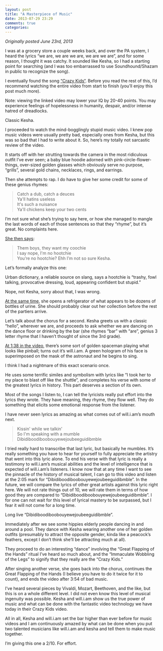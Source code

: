 ```yaml
---
layout: post
title: "A Masterpiece of Music"
date: 2013-07-29 23:29
comments: true
categories: 
---
```


*Originally posted June 23rd, 2013*

I was at a grocery store a couple weeks back, and over the PA system, I heard the lyrics “we are, we are we are, we are we are”, and for some reason, I thought it was catchy. It sounded like Kesha, so I had a starting point for searching (and I was too embarrassed to use Soundhound/Shazam in public to recognize the song).

I eventually found the song [“Crazy Kids“](http://www.youtube.com/watch?v=xdeFB7I0YH4). Before you read the rest of this, I’d recommend watching the entire video from start to finish (you’ll enjoy this post much more).

Note: viewing the linked video may lower your IQ by 20-40 points. You may experience feelings of hopelessness in humanity, despair, and/or intense hatred of dreadlocks.

Classic Kesha.

I proceeded to watch the mind-bogglingly stupid music video. I knew pop music videos were usually pretty bad, especially ones from Kesha, but this was so bad that I had to write about it. So, here’s my totally not sarcastic review of the video.

It starts off with her strutting towards the camera in the most ridiculous outfit I’ve ever seen; a baby blue hoodie adorned with pink-circle-flower-things, over-sized golden glasses which obviously serve no purpose, “grills”, several gold chains, necklaces, rings, and earrings.

Then she attempts to rap. I do have to give her some credit for some of these genius rhymes:

> Catch a dub, catch a deuces  
> Ya'll hatins useless  
> It's such a nuisance  
> Ya'll chickens keep your two cents  

I’m not sure what she’s trying to say here, or how she managed to mangle the last words of each of those sentences so that they “rhyme”, but it’s great. No complaints here.

[She then says](http://youtu.be/xdeFB7I0YH4?t=54s):

> Them boys, they want my coochie  
> I say nope, I'm no hootchie  
> You’re no hootchie? Ehh I’m not so sure Kesha.

Let’s formally analyze this one:

Urban dictionary, a reliable source on slang, says a hootchie is “trashy, fowl talking, provocative dressing, loud, appearing confident but stupid.”

Nope, not Kesha, sorry about that, I was wrong.

[At the same time](http://youtu.be/xdeFB7I0YH4?t=56s), she opens a refrigerator of what appears to be dozens of bottles of urine. She should probably clear out her collection before the rest of the partiers arrive.

Let’s talk about the chorus for a second. Kesha greets us with a classic “hello”, wherever we are, and proceeds to ask whether we are dancing on the dance floor or drinking by the bar (she rhymes “bar” with “are”, genius 3 letter rhyme that I haven’t thought of since the 3rd grade).

[At 1:38 in the video](http://youtu.be/xdeFB7I0YH4?t=1m36s), there’s some sort of golden spaceman playing what looks like pinball; turns out it’s will.i.am. A green hologram of his face is superimposed on the mask of the astronaut and he begins to sing.


I think I had a nightmare of this exact scenario once.

He uses some terrific similes and symbolism with lyrics like “I took her to my place to blast off like the shuttle”, and completes his verse with some of the greatest lyrics in history. This part deserves a section of its own.

Most of the songs I listen to, I can tell the lyricists really put effort into the lyrics they wrote. They have meaning, they rhyme, they flow well. They do something that elicits some emotional response from the listener.

I have never seen lyrics as amazing as what comes out of will.i.am’s mouth next.

> Kissin' while we talkin'  
> So I'm speaking with a mumble  
> Dibidiboodiboobouyewejoubeeguidibmble

I tried really hard to transcribe that last lyric, but basically he mumbles. It’s really something you have to hear for yourself to fully appreciate the artistry that went into this lyric alone. To end his verse with that lyric is really a testimony to will.i.am’s musical abilities and the level of intelligence that is expected of will.i.am’s listeners. I know now that at any time I want to see the pinnacle of the history of musical talent, I can go to this video and listen at the 2:05 mark for “Dibidiboodiboobouyewejoubeeguidibmble”. In the future, we will compare the lyrics of other great artists against this lyric right here. We will not rate things out of 10, we will rate them in terms of how good they are compared to “Dibidiboodiboobouyewejoubeeguidibmble”. I for one can not wait for this level of lyrical mastery to be surpassed, but I fear it will not come for a long time.

Long live “Dibidiboodiboobouyewejoubeeguidibmble”.

Immediately after we see some hippies elderly people dancing in and around a pool. They dance with Kesha wearing another one of her golden outfits (presumably to attract the opposite gender, kinda like a peacock’s feathers, except I don’t think she’ll be attracting much at all).

They proceed to do an interesting “dance” involving the “Great Flapping of the Hands” ritual I’ve heard so much about, and the “Immaculate Wobbling of the Legs” to signify that they really are the “Crazy Kids.”

After singing another verse, she goes back into the chorus, continues the Great Flapping of the Hands (I believe you have to do it twice for it to count), and ends the video after 3:54 of bad music.

I’ve heard several pieces by Vivaldi, Mozart, Beethoven, and the like, but this is on a whole different level. I did not even know this level of musical ingenuity was possible. Kesha and will.i.am show us the true power of music and what can be done with the fantastic video technology we have today in their Crazy Kids video.

All in all, Kesha and will.i.am set the bar higher than ever before for music videos and I am continuously amazed by what can be done when you put two talented musicians like will.i.am and kesha and tell them to make music together.

I’m giving this one a 2/10. For effort.
